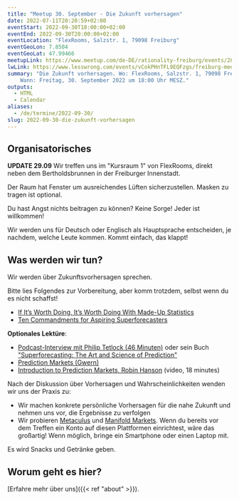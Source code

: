 ```yaml
---
title: "Meetup 30. September - Die Zukunft vorhersagen"
date: 2022-07-11T20:20:59+02:00
eventStart: 2022-09-30T18:00:00+02:00
eventEnd: 2022-09-30T20:00:00+02:00
eventLocation: "FlexRooms, Salzstr. 1, 79098 Freiburg"
eventGeoLon: 7.8504
eventGeoLat: 47.99466
meetupLink: https://www.meetup.com/de-DE/rationality-freiburg/events/287145423/
lwLink: https://www.lesswrong.com/events/vCokPHnTFL9EQFzgs/freiburg-meetup-september-30th
summary: "Die Zukunft vorhersagen. Wo: FlexRooms, Salzstr. 1, 79098 Freiburg.
    Wann: Freitag, 30. September 2022 um 18:00 Uhr MESZ."
outputs:
  - HTML
  - Calendar
aliases:
  - /de/termine/2022-09-30/
slug: 2022-09-30-die-zukunft-vorhersagen
---
```


## Organisatorisches

**UPDATE 29.09** Wir treffen uns im "Kursraum 1" von FlexRooms, direkt neben
dem Bertholdsbrunnen in der Freiburger Innenstadt.

Der Raum hat Fenster um ausreichendes Lüften sicherzustellen. Masken zu tragen
ist optional.

Du hast Angst nichts beitragen zu können? Keine Sorge! Jeder ist willkommen!

Wir werden uns für Deutsch oder Englisch als Hauptsprache entscheiden, je
nachdem, welche Leute kommen. Kommt einfach, das klappt!


## Was werden wir tun?

Wir werden über Zukunftsvorhersagen sprechen.

Bitte lies Folgendes zur Vorbereitung, aber komm trotzdem, selbst wenn du es
nicht schaffst!

* [If It’s Worth Doing, It’s Worth Doing With Made-Up Statistics](https://slatestarcodex.com/2013/05/02/if-its-worth-doing-its-worth-doing-with-made-up-statistics/)
* [Ten Commandments for Aspiring Superforecasters](https://fs.blog/ten-commandments-for-superforecasters/)

**Optionales Lektüre**:

* [Podcast-Interview mit Philip Tetlock (46 Minuten)](https://fs.blog/knowledge-project-podcast/philip-tetlock/)
  oder sein Buch ["Superforecasting: The Art and Science of Prediction"](https://www.amazon.de/Superforecasting-Science-Prediction-Philip-Tetlock/dp/1847947158/)
* [Prediction Markets (Gwern)](https://www.gwern.net/Prediction-markets)
* [Introduction to Prediction Markets, Robin Hanson](https://www.youtube.com/watch?v=4yZKGbq1YmA) (video, 18 minutes)

Nach der Diskussion über Vorhersagen und Wahrscheinlichkeiten wenden wir uns der Praxis zu:

* Wir machen konkrete persönliche Vorhersagen für die nahe Zukunft und nehmen
  uns vor, die Ergebnisse zu verfolgen
* Wir probieren [Metaculus](https://www.metaculus.com/) und [Manifold
  Markets](https://manifold.markets/). Wenn du bereits vor dem Treffen ein
  Konto auf diesen Plattformen einrichtest, wäre das großartig! Wenn möglich,
  bringe ein Smartphone oder einen Laptop mit.

Es wird Snacks und Getränke geben.


## Worum geht es hier?

[Erfahre mehr über uns]({{< ref "about" >}}).
